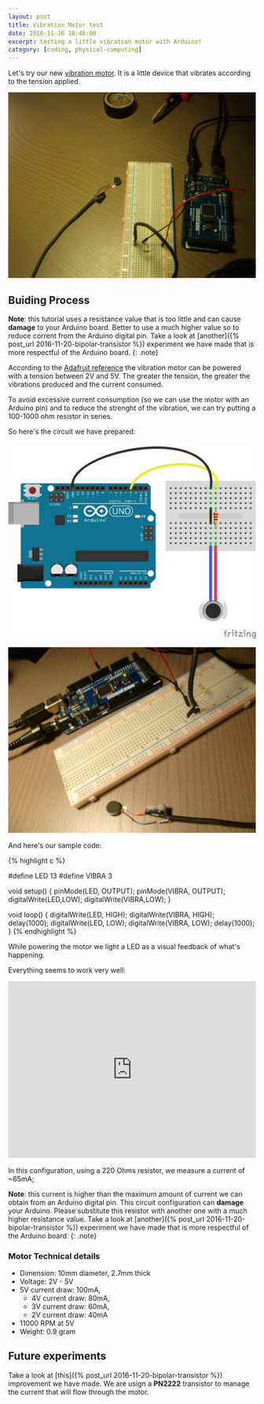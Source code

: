 ```yaml
---
layout: post
title: Vibration Motor test
date: 2016-11-16 18:48:00
excerpt: testing a little vibration motor with Arduino!
category: [coding, physical-computing]
---
```


Let's try our new [vibration motor](https://www.adafruit.com/products/1201). It is a little device that vibrates according to the tension applied.

![photo 1](/assets/images/vibration-motor-test/DSCF0747.JPG)

## Buiding Process

**Note**: this tutorial uses a resistance value that is too little and can cause **damage** to your Arduino board. Better to use a much higher value so to reduce corrent from the Arduino digital pin.
Take a look at [another]({% post_url 2016-11-20-bipolar-transistor %}) experiment we have made that is more respectful of the Arduino board.
{: .note}

According to the [Adafruit reference](https://www.adafruit.com/products/1201) the vibration motor can be powered with a tension between 2V and 5V. The greater the tension, the greater the vibrations produced and the current consumed.

To avoid excessive current consumption (so we can use the motor with an Arduino pin) and to reduce the strenght of the vibration, we can try putting a 100-1000 ohm resistor in series.

So here's the circuit we have prepared:

![circuit](/assets/images/vibration-motor-test/circuit_01_bb.png)

![photo 1](/assets/images/vibration-motor-test/P1020543.JPG)

And here's our sample code:

{% highlight c %}

#define LED 13
#define VIBRA 3

void setup() {
  pinMode(LED, OUTPUT);
  pinMode(VIBRA, OUTPUT);
  digitalWrite(LED,LOW);
  digitalWrite(VIBRA,LOW);
}

void loop() {
  digitalWrite(LED, HIGH);
  digitalWrite(VIBRA, HIGH);
  delay(1000);
  digitalWrite(LED, LOW);
  digitalWrite(VIBRA, LOW);
  delay(1000);
}
{% endhighlight %}


While powering the motor we light a LED as a visual feedback of what's happening.

Everything seems to work very well:

<iframe width="100%" height="360" src="https://www.youtube.com/embed/h2FnEDQ2CWc" frameborder="0" allowfullscreen></iframe>

In this configuration, using a 220 Ohms resistor, we measure a current of ~65mA;

**Note**: this current is higher than the maximum amount of current we can obtain from an Arduino digital pin. This circuit configuration can **damage** your Arduino. Please substitute this resistor with another one with a much higher resistance value.
Take a look at [another]({% post_url 2016-11-20-bipolar-transistor %}) experiment we have made that is more respectful of the Arduino board.
{: .note}

### Motor Technical details
* Dimension: 10mm diameter, 2.7mm thick
* Voltage: 2V - 5V
* 5V current draw: 100mA,
  + 4V current draw: 80mA,
  + 3V current draw: 60mA,
  + 2V current draw: 40mA
* 11000 RPM at 5V
* Weight: 0.9 gram

## Future experiments
Take a look at [this]({% post_url 2016-11-20-bipolar-transistor %}) improvement we have made. We are usign a **PN2222** transistor to manage the current that will flow through the motor.
